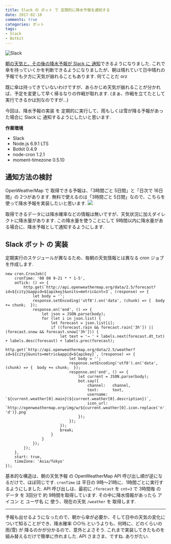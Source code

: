```yaml
---
title: Slack の ボット で 定期的に降水予報を通知する
date: 2017-02-10
comments: true
categories: ボット
tags:
- Slack
- Botkit
---
```


![](/images/slack/slack.png "Slack")

[朝の天気と、その後の降水予報が Slack に 通知](/2017/02/04/Slackのボットで今日の天気を通知する-降水予報実装編/)できるようになりました.
これで傘を持っていくかを判断できるようになりましたが、朝は晴れていて日中晴れの予報でも夕方に天気が崩れることもあります. 何てことだ orz

既に傘は持ってきていないわけですが、あらかじめ天気が崩れることが分かれば、予定を変更して早く帰るなりの作戦が取れます. (まぁ、作戦を立てたとして実行できるかは別なのですが...)

今回は、降水予報の実装 を 定期的に実行して、雨もしくは雪が降る予報があった場合に Slack に 通知するようにしたいと思います.

**作業環境**
- Slack
- Node.js 6.9.1 LTS
- Botkit 0.4.9
- node-cron 1.2.1
- moment-timezone 0.5.10


## 通知方法の検討
OpenWeatherMap で 取得できる予報は、「3時間ごと 5日間」と「日次で 16日間」の 2つがあります. 無料で使えるのは「3時間ごと 5日間」なので、こちらを使って降水予報を実装したいと思います.
![](/images/slack/weather/10.png)

取得できるデータには降水確率などの情報は無いですが、天気状況に加えダイレクトに降水量があります. この降水量を使うことにして 9時間以内に降水量がある場合に、降水予報として通知するようにします.


## Slack ボット の 実装
定期実行のスケジュールが異なるため、毎朝の天気情報とは異なる cron ジョブを作成します.
```javascrip
new cron.CronJob({
    cronTime: '00 00 9-21 * * 1-5',
    onTick: () => {
        http.get(`http://api.openweathermap.org/data/2.5/forecast?id=${city}&appid=${apikey}&units=metric&cnt=3`, (response) => {
            let body = '';
            response.setEncoding('utf8').on('data', (chunk) => {  body += chunk;  });
            response.on('end', () => {
                let json = JSON.parse(body);
                for (let i in json.list) {
                    let forecast = json.list[i];
                    if ((forecast.rain && forecast.rain['3h']) || (forecast.snow && forecast.snow['3h'])) {
                        let text = '→ ' + labels.next(forecast.dt_txt) + labels.desc(forecast) + labels.prec(forecast);
                        http.get(`http://api.openweathermap.org/data/2.5/weather?id=${city}&units=metric&appid=${apikey}`, (response) => {
                            let body = '';
                            response.setEncoding('utf8').on('data', (chunk) => {  body += chunk;  });
                            response.on('end', () => {
                                let current = JSON.parse(body);
                                bot.say({
                                    channel:   channel,
                                    text:      text,
                                    username:  `${current.weather[0].main}(${current.weather[0].description})`,
                                    icon_url:  `http://openweathermap.org/img/w/${current.weather[0].icon.replace('n', 'd')}.png`
                                });
                            });
                        });
                        break;
                    }
                }
            });
        });
    },
    start: true,
    timeZone: 'Asia/Tokyo'
});
```
基本的な構造は、朝の天気予報 の OpenWeatherMap API 呼び出し順が逆になるだけで、ほぼ同じです.
`cronTime` は 平日の 9時～21時に、1時間ごとに実行するようにしました.
API 呼び出しは、最初に `/forecast` を `cnt=3` で 3時間毎 の データ を 3回分で 約 9時間を取得しています. その中に降水情報があったら アイコン と ユーザ名 に 使う、現在の天気 `/weather` を 取得します.


- - - -
予報も出せるようになったので、朝から傘が必要か、そして日中の天気の変化について知ることができ、降水確率 ○○％ というよりも、何時に、どのくらいの雨(雪) が 降るのかが分かるので、意外とよさそう.
これまで実装してきたものを組み替えるだけで簡単に作れました. API さまさま、ですね. ありがたい.
